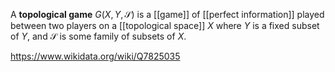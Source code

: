 A **topological game** $G(X, Y, \mathcal S)$ is a [[game]] of [[perfect information]] played between two players on a [[topological space]] $X$ where $Y$ is a fixed subset of $Y$, and $\mathcal S$ is some family of subsets of $X$. 

https://www.wikidata.org/wiki/Q7825035
